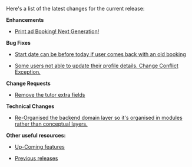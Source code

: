 Here's a list of the latest changes for the current release:

**Enhancements**

- [Print ad Booking! Next Generation!](https://trello.com/c/bGbUzLmV/258-nextgen-print-ad-booking)

**Bug Fixes**   

- [Start date can be before today if user comes back with an old booking](https://trello.com/c/jqUI8hGJ/279-start-date-can-be-before-today-if-user-comes-back-with-an-old-booking)

- [Some users not able to update their profile details. Change Conflict Exception.](https://trello.com/c/fE7Zg68k/282-some-users-not-able-to-update-their-profile-details-change-conflict-exception)

**Change Requests**

- [Remove the tutor extra fields](https://trello.com/c/XX4DGmzV/214-tuition-database-backend-cleanup)

**Technical Changes**

- [Re-Organised the backend domain layer so it's organised in modules rather than conceptual layers.](https://trello.com/c/xlSDspep/283-re-organise-the-business-layer-so-that-s-it-s-per-module-and-not-per-conceptual-layer)


**Other useful resources:**

- [Up-Coming features](https://trello.com/b/Ht5NWhN2/betterclassifieds)

- [Previous releases](https://trello.com/b/0Vb4VWMF/betterclassifieds-2-0)
